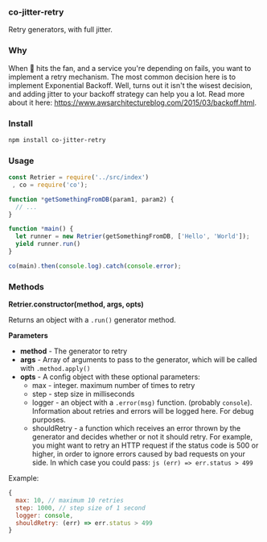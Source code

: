 ### co-jitter-retry

Retry generators, with full jitter.


### Why

When :poop: hits the fan, and a service you're depending on fails, you want
to implement a retry mechanism. The most common decision here is to implement
Exponential Backoff.  Well, turns out it isn't the wisest decision, and adding
jitter to your backoff strategy can help you a lot. Read more
about it here: https://www.awsarchitectureblog.com/2015/03/backoff.html.

### Install

```bash
npm install co-jitter-retry
```

### Usage

```js
const Retrier = require('../src/index')
 , co = require('co');

function *getSomethingFromDB(param1, param2) {
  // ...
}

function *main() {
  let runner = new Retrier(getSomethingFromDB, ['Hello', 'World']);  
  yield runner.run()
}

co(main).then(console.log).catch(console.error);
```

### Methods

__Retrier.constructor(method, args, opts)__

Returns an object with a `.run()` generator method.

__Parameters__

- __method__ - The generator to retry
- __args__ - Array of arguments to pass to the generator, which will be called with `.method.apply()`
- __opts__ - A config object with these optional parameters:
  - max - integer. maximum number of times to retry
  - step - step size in milliseconds
  - logger - an object with a `.error(msg)` function. (probably `console`). Information
  about retries and errors will be logged here. For debug purposes.
  - shouldRetry - a function which receives an error thrown by the generator and decides
  whether or not it should retry. For example, you might want to retry an HTTP request
  if the status code is 500 or higher, in order to ignore errors caused by bad requests
  on your side. In which case you could pass: ```js (err) => err.status > 499 ```

Example:

```js
{
  max: 10, // maximum 10 retries
  step: 1000, // step size of 1 second
  logger: console,
  shouldRetry: (err) => err.status > 499
}
```
